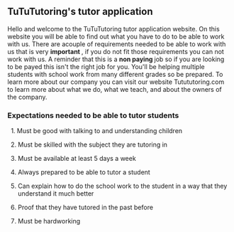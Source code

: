 

## TuTuTutoring's tutor application

Hello and welcome to the TuTuTutoring tutor application website. On this website you will be able to find out what you have to do to be able to work with us. There are acouple of requirements needed to be able to work with us that is very <strong> important </strong>, if you do not fit those requirements you can not work with us. A reminder that this is a <strong> non paying </strong> job so if you are looking to be payed this isn't the right job for you. You'll be helping multiple students with school work from many different grades so be prepared. To learn more about our company you can visit our website Tutututoring.com to learn more about what we do, what we teach, and about the owners of the company.






<h3> Expectations needed to be able to tutor students </h3>
                  &nbsp;
 1. Must be good with talking to and understanding children
 
2. Must be skilled with the subject they are tutoring in

3. Must be available at least 5 days a week 
 
4. Always prepared to be able to tutor a student
  
5. Can explain how to do the school work to the student in a way that they understand it much better
 
6. Proof that they have tutored in the past before 

7. Must be hardworking





